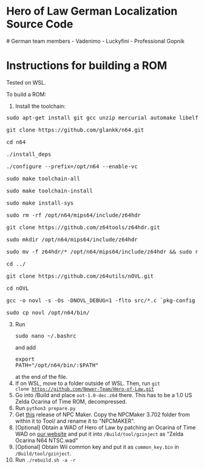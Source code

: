 <h1>Hero of Law German Localization Source Code</h1>
# German team members
- Vadenimo
- Luckyfini
- Professional Gopnik

# Instructions for building a ROM
Tested on WSL.

To build a ROM:

1. Install the toolchain:
<pre>
sudo apt-get install git gcc unzip mercurial automake libelf-dev libperl-dev libgtk2.0-dev libgmp-dev libmpfr-dev

git clone https://github.com/glankk/n64.git

cd n64

./install_deps

./configure --prefix=/opt/n64 --enable-vc

sudo make toolchain-all

sudo make toolchain-install

sudo make install-sys

sudo rm -rf /opt/n64/mips64/include/z64hdr

git clone https://github.com/z64tools/z64hdr.git 

sudo mkdir /opt/n64/mips64/include/z64hdr 

sudo mv -f z64hdr/* /opt/n64/mips64/include/z64hdr && sudo rm -rf z64hdr

cd ../

git clone https://github.com/z64utils/nOVL.git

cd nOVL

gcc -o novl -s -Os -DNOVL_DEBUG=1 -flto src/*.c `pkg-config --cflags --libs libelf glib-2.0`

sudo cp novl /opt/n64/bin/
</pre>

3. Run <pre>sudo nano ~/.bashrc</pre> and add <pre>export PATH="/opt/n64/bin/:$PATH"</pre> at the end of the file. 
4. If on WSL, move to a folder outside of WSL. Then, run <code>git clone https://github.com/Newer-Team/Hero-of-Law.git</code>
5. Go into /Build and place <code>oot-1.0-dec.z64</code> there. This has to be a 1.0 US Zelda Ocarina of Time ROM, decompressed.
6. Run <code>python3 prepare.py</code>
7. Get <a href="https://github.com/skawo/OoT-NPC-Maker/releases/tag/v.3.702.627">this</a> release of NPC Maker. Copy the NPCMaker 3.702 folder from within it to Tool/ and rename it to "NPCMAKER".
8. [Optional] Obtain a WAD of Hero of Law by patching an Ocarina of Time WAD on <a href="https://newerteam.com/hol/">our website</a> and put it into <code>/Build/tool/gzinject</code> as "Zelda Ocarina N64 NTSC.wad"
9. [Optional] Obtain Wii common key and put it as <code>common_key.bin</code> in <code>/Build/tool/gzinject</code>.
10. Run <code>./rebuild.sh -a -r</code>
